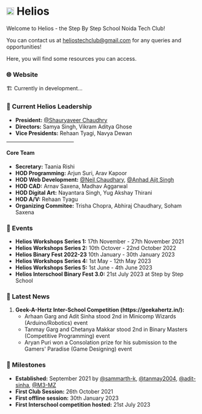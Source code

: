 # <img src="https://github.com/sbs-helios/sbs-helios/blob/main/helios_small.png" width="20rem" height="auto"> Helios

Welcome to Helios - the Step By Step School Noida Tech Club!

You can contact us at <a href="mailto:heliostechclub@gmail.com">heliostechclub@gmail.com</a> for any queries and opportunities!

Here, you will find some resources you can access.

### 🌐 Website
🏗️ Currently in development...

### 👥 Current Helios Leadership
- **President:** [@Shauryaveer Chaudhry](https://github.com/Binary010100)
- **Directors:**  Samya Singh, Vikram Aditya Ghose
- **Vice Presidents:** Rehaan Tyagi, Navya Dewan
<hr width="35%">

#### Core Team

- **Secretary:** Taania Rishi
- **HOD Programming:** Arjun Suri, Arav Kapoor
- **HOD Web Development:**  [@Neil Chaudhary](https://github.com/NeilScienceguy1), [@Anhad Ajit Singh](https://github.com/OrangeAbstrakt)
- **HOD CAD:** Arnav Saxena, Madhav Aggarwal
- **HOD Digital Art:** Nayantara Singh, Yug Akshay Thirani
- **HOD A/V:** Rehaan Tyagu
- **Organizing Commitee:** Trisha Chopra, Abhiraj Chaudhary, Soham Saxena

### 📆  Events
- **Helios Workshops Series 1:** 17th November - 27th November 2021
- **Helios Workshops Series 2:** 10th Octover - 22nd October 2022
- **Helios Binary Fest 2022-23** 10th January - 30th January 2023
- **Helios Workshops Series 4:** 1st May - 12th May 2023
- **Helios Workshops Series 5:** 1st June - 4th June 2023
- **Helios Interschool Binary Fest 3.0:** 21st July 2023 at Step by Step School


### 📰 Latest News
<ol>
  <li><b>Geek-A-Hertz Inter-School Competition (https://geekahertz.in/):</b>
    <ul>
      <li>Arhaan Garg and Adit Sinha stood 2nd in Minicomp Wizards (Arduino/Robotics) event</li>
      <li>Tanmay Garg and Chetanya Makkar stood 2nd in Binary Masters (Competitive Programming) event</li>
      <li>Aryan Puri won a Consolation prize for his submission to the Gamers' Paradise (Game Designing) event</li>
    </ul>
</ol>

### 🎯 Milestones
- **Established:** September 2021 by [@sammarth-k](https://github.com/sammarth-k), [@tanmay2004](https://github.com/tanmay2004), [@adit-sinha](https://github.com/adit-sinha), [@M3-MZ](https://github.com/M3-MZ) 
- **First Club Session:** 26th October 2021
- **First offline session:** 30th January 2023
- **First Interschool competition hosted:** 21st July 2023
